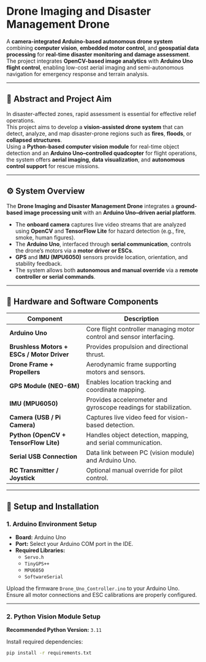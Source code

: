 # Drone Imaging and Disaster Management Drone

A **camera-integrated Arduino-based autonomous drone system** combining **computer vision**, **embedded motor control**, and **geospatial data processing** for **real-time disaster monitoring and damage assessment**.  
The project integrates **OpenCV-based image analytics** with **Arduino Uno flight control**, enabling low-cost aerial imaging and semi-autonomous navigation for emergency response and terrain analysis.

---

## 🧭 Abstract and Project Aim

In disaster-affected zones, rapid assessment is essential for effective relief operations.  
This project aims to develop a **vision-assisted drone system** that can detect, analyze, and map disaster-prone regions such as **fires**, **floods**, or **collapsed structures**.  
Using a **Python-based computer vision module** for real-time object detection and an **Arduino Uno–controlled quadcopter** for flight operations, the system offers **aerial imaging, data visualization**, and **autonomous control support** for rescue missions.

---

## ⚙️ System Overview

The **Drone Imaging and Disaster Management Drone** integrates a **ground-based image processing unit** with an **Arduino Uno–driven aerial platform**.
- The **onboard camera** captures live video streams that are analyzed using **OpenCV** and **TensorFlow Lite** for hazard detection (e.g., fire, smoke, human figures).
- The **Arduino Uno**, interfaced through **serial communication**, controls the drone’s motors via a **motor driver or ESCs**.
- **GPS** and **IMU (MPU6050)** sensors provide location, orientation, and stability feedback.
- The system allows both **autonomous and manual override** via a **remote controller or serial commands**.

---

## 🧩 Hardware and Software Components

| Component | Description |
|------------|-------------|
| **Arduino Uno** | Core flight controller managing motor control and sensor interfacing. |
| **Brushless Motors + ESCs / Motor Driver** | Provides propulsion and directional thrust. |
| **Drone Frame + Propellers** | Aerodynamic frame supporting motors and sensors. |
| **GPS Module (NEO-6M)** | Enables location tracking and coordinate mapping. |
| **IMU (MPU6050)** | Provides accelerometer and gyroscope readings for stabilization. |
| **Camera (USB / Pi Camera)** | Captures live video feed for vision-based detection. |
| **Python (OpenCV + TensorFlow Lite)** | Handles object detection, mapping, and serial communication. |
| **Serial USB Connection** | Data link between PC (vision module) and Arduino Uno. |
| **RC Transmitter / Joystick** | Optional manual override for pilot control. |

---

## 🧰 Setup and Installation

### 1. Arduino Environment Setup
- **Board:** Arduino Uno  
- **Port:** Select your Arduino COM port in the IDE.  
- **Required Libraries:**
  - `Servo.h`
  - `TinyGPS++`
  - `MPU6050`
  - `SoftwareSerial`

Upload the firmware `Drone_Uno_Controller.ino` to your Arduino Uno.  
Ensure all motor connections and ESC calibrations are properly configured.

---

### 2. Python Vision Module Setup
**Recommended Python Version:** `3.11`  

Install required dependencies:
```bash
pip install -r requirements.txt
